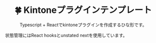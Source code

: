 <h1 align="center">🍀 Kintoneプラグインテンプレート</h1>
<p align="center">Typescript + Reactでkintoneプラグインを作成するひな形です。</p>

状態管理にはReact hooksとunstated nextを使用しています。